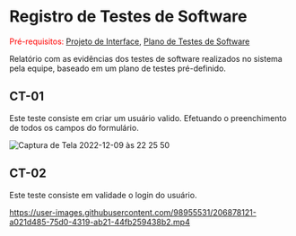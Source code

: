# Registro de Testes de Software

<span style="color:red">Pré-requisitos: <a href="3-Projeto de Interface.md"> Projeto de Interface</a></span>, <a href="8-Plano de Testes de Software.md"> Plano de Testes de Software</a>

Relatório com as evidências dos testes de software realizados no sistema pela equipe, baseado em um plano de testes pré-definido.

## CT-01

Este teste consiste em criar um usuário valido. Efetuando o preenchimento de todos os campos do formulário. 


![Captura de Tela 2022-12-09 às 22 25 50](https://user-images.githubusercontent.com/98955531/206821861-638d69a3-6aff-44e9-82ef-f901d6686e54.png)


## CT-02

Este teste consiste em validade o login do usuário.


https://user-images.githubusercontent.com/98955531/206878121-a021d485-75d0-4319-ab21-44fb259438b2.mp4
